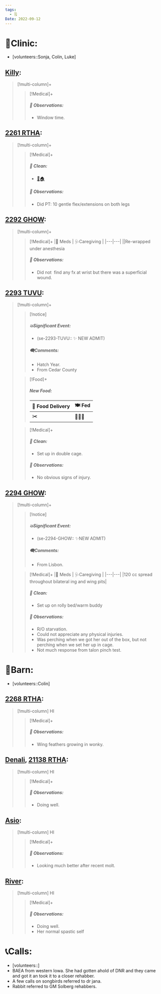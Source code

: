 ```yaml
---
tags:
  - 🗒️
Date: 2022-09-12
---
```


# 🏥Clinic:
- [volunteers::Sonja, Colin, Luke]

## [Killy](../RARE%20Birds/Ed%20Birds/Killy.md):
> [!multi-column]+
>
>> [!Medical]+
>> ##### 🔭 Observations:
>> - Window time.

## [2261 RTHA](../RARE%20Birds/2261%20RTHA.md):
> [!multi-column]+
>
>> [!Medical]+
>>##### 🫧 Clean:
>> - [🧼🏠](../Admin/Codes/Moved%20to%20clean%20cage.md)
>>
>> ##### 🔭 Observations:
>> - Did PT: 10 gentle flex/extensions on both legs

## [2292 GHOW](../RARE%20Birds/2292%20GHOW.md):
> [!multi-column]+
>
>
>> [!Medical]+
>> |💊 Meds | 🩺Caregiving |
>> |---|---|
>> ||Re-wrapped under anesthesia
>>
>> ##### 🔭 Observations:
>> - Did not  find any fx at wrist but there was a superficial wound.

## [2293 TUVU](../RARE%20Birds/2293%20TUVU.md):
> [!multi-column]+
>
>> [!notice]
>> ##### 💥Significant Event:
>> - (se-2293-TUVU:: ✨ NEW ADMIT)
>>
>> ##### 🗨️Comments:
>> - Hatch Year.
>> - From Cedar County
>
>> [!Food]+
>> ##### New Food:
>> |🚚 Food Delivery| 🍽️ Fed|
>> |---|---|
>>|✂️|🐀🐀🐀
>
>> [!Medical]+
>>##### 🫧 Clean:
>> - Set up in double cage.
>>
>> ##### 🔭 Observations:
>> - No obvious signs of injury. 

## [2294 GHOW](../RARE%20Birds/2294%20GHOW.md):
> [!multi-column]+
>
>> [!notice]
>> ##### 💥Significant Event:
>> - (se-2294-GHOW:: ✨NEW ADMIT)
>>
>> ##### 🗨️Comments:
>> - From Lisbon.
>
>> [!Medical]+
>> |💊 Meds | 🩺Caregiving |
>> |---|---|
>> |120 cc spread throughout bilateral ing and wing pits|
>>
>>##### 🫧 Clean:
>> - Set up on rolly bed/warm buddy
>>
>> ##### 🔭 Observations:
>> - R/O starvation.
>> - Could not appreciate any physical injuries.
>> - Was perching when we got her out of the box, but not perching when we set her up in cage. 
>> - Not much response from talon pinch test. 

# 🏡Barn:
- [volunteers::Colin]

## [2268 RTHA](../RARE%20Birds/2268%20RTHA.md):
> [!multi-column] HI
>
>> [!Medical]+
>> ##### 🔭 Observations:
>> - Wing feathers growing in wonky.

## [Denali](../RARE%20Birds/Ed%20Birds/Denali.md), [21138 RTHA](../RARE%20Birds/21138%20RTHA.md):
> [!multi-column] HI
>
>> [!Medical]+
>> ##### 🔭 Observations:
>> - Doing well.

## [Asio](../RARE%20Birds/Ed%20Birds/Asio.md):
> [!multi-column] HI
>
>
>> [!Medical]+
>> ##### 🔭 Observations:
>> - Looking much better after recent molt.

## [River](../RARE%20Birds/Ed%20Birds/River.md):
> [!multi-column] HI
>
>> [!Medical]+
>> ##### 🔭 Observations:
>> - Doing well.
>> - Her normal spastic self

# 📞Calls:
- [volunteers::]
- BAEA from western Iowa. She had gotten ahold of DNR and they came and got it an took it to a closer rehabber. 
- A few calls on songbirds referred to dr jana. 
- Rabbit referred to GM Solberg rehabbers. 